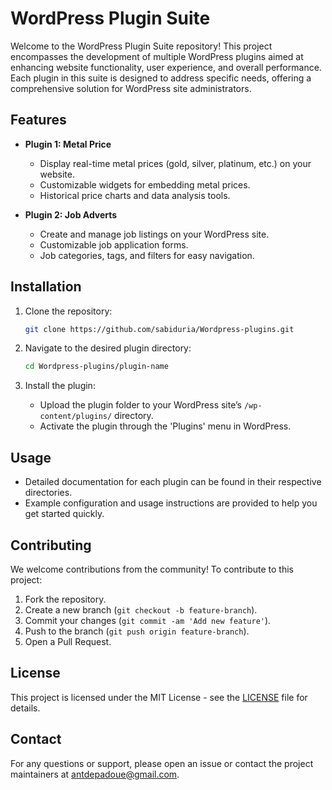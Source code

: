 # WordPress Plugin Suite

Welcome to the WordPress Plugin Suite repository! This project encompasses the development of multiple WordPress plugins aimed at enhancing website functionality, user experience, and overall performance. Each plugin in this suite is designed to address specific needs, offering a comprehensive solution for WordPress site administrators.

## Features

- **Plugin 1: Metal Price**
  - Display real-time metal prices (gold, silver, platinum, etc.) on your website.
  - Customizable widgets for embedding metal prices.
  - Historical price charts and data analysis tools.

- **Plugin 2: Job Adverts**
  - Create and manage job listings on your WordPress site.
  - Customizable job application forms.
  - Job categories, tags, and filters for easy navigation.

## Installation

1. Clone the repository:
   ```bash
   git clone https://github.com/sabiduria/Wordpress-plugins.git
   ```

2. Navigate to the desired plugin directory:
   ```bash
   cd Wordpress-plugins/plugin-name
   ```

3. Install the plugin:
   - Upload the plugin folder to your WordPress site’s `/wp-content/plugins/` directory.
   - Activate the plugin through the 'Plugins' menu in WordPress.

## Usage

- Detailed documentation for each plugin can be found in their respective directories.
- Example configuration and usage instructions are provided to help you get started quickly.

## Contributing

We welcome contributions from the community! To contribute to this project:

1. Fork the repository.
2. Create a new branch (`git checkout -b feature-branch`).
3. Commit your changes (`git commit -am 'Add new feature'`).
4. Push to the branch (`git push origin feature-branch`).
5. Open a Pull Request.

## License

This project is licensed under the MIT License - see the [LICENSE](LICENSE) file for details.

## Contact

For any questions or support, please open an issue or contact the project maintainers at [antdepadoue@gmail.com](mailto:antdepadoue@gmail.com).
